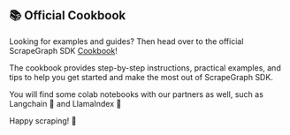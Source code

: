 ## 📚 Official Cookbook

Looking for examples and guides? Then head over to the official ScrapeGraph SDK [Cookbook](https://github.com/ScrapeGraphAI/scrapegraph-sdk/tree/main/cookbook)!

The cookbook provides step-by-step instructions, practical examples, and tips to help you get started and make the most out of ScrapeGraph SDK.

You will find some colab notebooks with our partners as well, such as Langchain 🦜 and LlamaIndex 🦙

Happy scraping! 🚀

